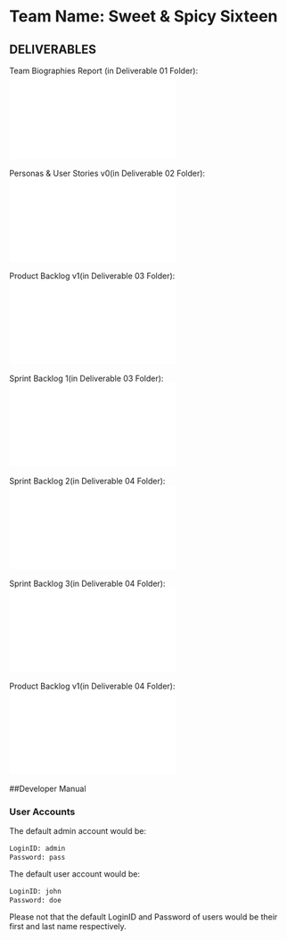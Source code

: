 # Team Name: Sweet & Spicy Sixteen

## DELIVERABLES

Team Biographies Report (in Deliverable 01 Folder):
![Deliverable 1](Deliverable%2001/Del01%20Report.pdf)

Personas & User Stories v0(in Deliverable 02 Folder):
![Deliverable 2](Deliverable%2002/Personas%20%26%20User%20Stories%20v0.pdf)

Product Backlog v1(in Deliverable 03 Folder):
![Product Backlog v1 Deliverable 3](Deliverable%2003/Personas%20%26%20User%20Stories%20v1.pdf)

Sprint Backlog 1(in Deliverable 03 Folder):
![Sprint Backlog Deliverable 3](Deliverable%2003/Sprint%20Backlog%20v1.pdf)

Sprint Backlog 2(in Deliverable 04 Folder):
![Sprint Backlog 2 Deliverable 4](Deliverable%2004/Sprint-Backlog2.pdf)

Sprint Backlog 3(in Deliverable 04 Folder):
![Sprint Backlog 2 Deliverable 4](Deliverable%2004/Sprint-Backlog3.pdf)

Product Backlog v1(in Deliverable 04 Folder):
![Product Backlog v2 Deliverable 4](Deliverable%2004/Del04-Report.pdf)

##Developer Manual

### User Accounts
The default admin account would be:
```
LoginID: admin
Password: pass
```

The default user account would be:
```
LoginID: john
Password: doe
```
Please not that the default LoginID and Password of users would be their first and last name respectively.
